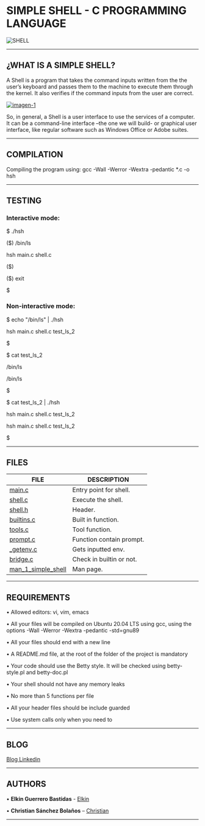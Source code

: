 # SIMPLE SHELL - C PROGRAMMING LANGUAGE 

![SHELL](https://media.giphy.com/media/26tn33aiTi1jkl6H6/giphy.gif)

---

## ¿WHAT IS A SIMPLE SHELL?

A Shell is a program that takes the command inputs written from the the user’s keyboard and passes them to the machine to execute them through the kernel. It also verifies if the command inputs from the user are correct.

<a href="https://ibb.co/dKc0QYM"><img src="https://i.ibb.co/zf5hSvx/imagen-1.jpg" alt="imagen-1" border="0"></a>

So, in general, a Shell is a user interface to use the services of a computer. It can be a command-line interface –the one we will build- or graphical user interface, like regular software such as Windows Office or Adobe suites.

---

## COMPILATION

Compiling the program using: gcc -Wall -Werror -Wextra -pedantic *.c -o hsh

---

## TESTING

### Interactive mode:

$ ./hsh

($) /bin/ls

hsh main.c shell.c

($)

($) exit

$

### Non-interactive mode:

$ echo "/bin/ls" | ./hsh

hsh main.c shell.c test_ls_2

$

$ cat test_ls_2

/bin/ls

/bin/ls

$

$ cat test_ls_2 | ./hsh

hsh main.c shell.c test_ls_2

hsh main.c shell.c test_ls_2

$

---

## FILES

FILE|DESCRIPTION
---|---
[main.c](./main.c)|Entry point for shell.
[shell.c](./shell.c)|Execute the shell.
[shell.h](./shell.h)|Header.
[builtins.c](./builtins.c)|Built in function.
[tools.c](./tools.c)|Tool function.
[prompt.c](./prompt.c)|Function contain prompt.
[_getenv.c](./_getenv.c)|Gets inputted env.
[bridge.c](./bridge.c)|Check in builtin or not.
[man_1_simple_shell](./man_1_simple_shell)|Man page.

---

## REQUIREMENTS

• Allowed editors: vi, vim, emacs

• All your files will be compiled on Ubuntu 20.04 LTS using gcc, using the options -Wall -Werror -Wextra -pedantic -std=gnu89

• All your files should end with a new line

• A README.md file, at the root of the folder of the project is mandatory

• Your code should use the Betty style. It will be checked using betty-style.pl and betty-doc.pl

• Your shell should not have any memory leaks

• No more than 5 functions per file

• All your header files should be include guarded

• Use system calls only when you need to

---

## BLOG

[Blog Linkedin](https://www.linkedin.com/pulse/what-happens-when-ls-l-written-shell-sanchez-bola%25C3%25B1os-2f/?trackingId=AtLSOWv3R2CxLqRTxx7QLw%3D%3D)

---

## AUTHORS

• **Elkin Guerrero Bastidas** - [Elkin](https://github.com/elkinguerrero007)

• **Christian Sánchez Bolaños** – [Christian](https://github.com/cristaker)

---




